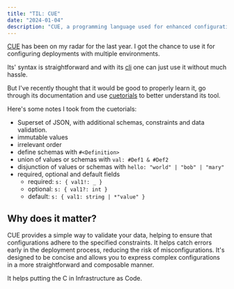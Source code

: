 ```yaml
---
title: "TIL: CUE"
date: "2024-01-04"
description: "CUE, a programming language used for enhanced configuration and data validation."
---
```


[CUE](https://cuelang.org/) has been on my radar for the last year. I got the chance to use it for configuring
deployments with multiple environments.

Its' syntax is straightforward and with its [cli](https://pkg.go.dev/cuelang.org/go/cmd) one can just use it without
much hassle.

But I've recently thought that it would be good to properly learn it, go through its documentation and use
[cuetorials](https://cuetorials.com/) to better understand its tool.

Here's some notes I took from the cuetorials:

- Superset of JSON, with additional schemas, constraints and data validation.
- immutable values
- irrelevant order
- define schemas with `#<Definition>`
- union of values or schemas with `val: #Def1 & #Def2`
- disjunction of values or schemas with `hello: "world" | "bob" | "mary"`
- required, optional and default fields
  - required: `s: { val1!: _ }`
  - optional: `s: { val1?: int }`
  - default: `s: { val1: string | *"value" }`

## Why does it matter?

CUE provides a simple way to validate your data, helping to ensure that configurations adhere to the specified
constraints. It helps catch errors early in the deployment process, reducing the risk of misconfigurations. It's
designed to be concise and allows you to express complex configurations in a more straightforward and composable manner.

It helps putting the C in Infrastructure as Code.
